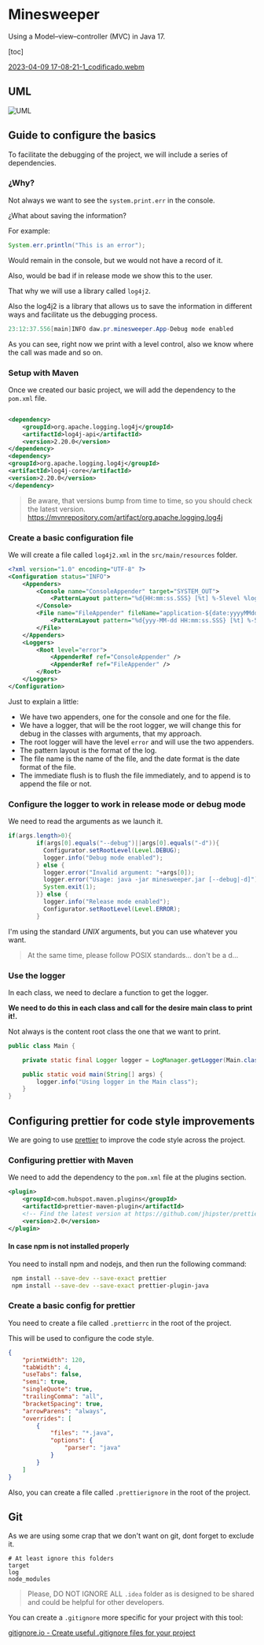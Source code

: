 # Minesweeper

Using a Model–view–controller (MVC) in Java 17.

[toc]

[2023-04-09 17-08-21-1_codificado.webm](https://user-images.githubusercontent.com/47398995/230780815-ea8aafb2-f370-4927-b1a6-56bc3697bff4.webm)

## UML

![UML](README.assets/UML.svg)

## Guide to configure the basics

To facilitate the debugging of the project, we will include a series of dependencies.

### ¿Why?

Not always we want to see the `system.print.err` in the console.

¿What about saving the information?

For example:

```java
System.err.println("This is an error");
```

Would remain in the console, but we would not have a record of it.

Also, would be bad if in release mode we show this to the user.

That why we will use a library called `log4j2`.

Also the log4j2 is a library that allows us to save the information in different ways and facilitate us the debugging
process.

```java
23:12:37.556[main]INFO daw.pr.minesweeper.App-Debug mode enabled
```

As you can see, right now we print with a level control, also we know where the call was made and so on.

### Setup with Maven

Once we created our basic project, we will add the dependency to the `pom.xml` file.

```xml

<dependency>
    <groupId>org.apache.logging.log4j</groupId>
    <artifactId>log4j-api</artifactId>
    <version>2.20.0</version>
</dependency>
<dependency>
<groupId>org.apache.logging.log4j</groupId>
<artifactId>log4j-core</artifactId>
<version>2.20.0</version>
</dependency>
```

> Be aware, that versions bump from time to time, so you should check the latest version.
> <https://mvnrepository.com/artifact/org.apache.logging.log4j>

### Create a basic configuration file

We will create a file called `log4j2.xml` in the `src/main/resources` folder.

```xml
<?xml version="1.0" encoding="UTF-8" ?>
<Configuration status="INFO">
    <Appenders>
        <Console name="ConsoleAppender" target="SYSTEM_OUT">
            <PatternLayout pattern="%d{HH:mm:ss.SSS} [%t] %-5level %logger{36} - %msg%n" />
        </Console>
        <File name="FileAppender" fileName="application-${date:yyyyMMdd}.log" immediateFlush="false" append="true">
            <PatternLayout pattern="%d{yyy-MM-dd HH:mm:ss.SSS} [%t] %-5level %logger{36} - %msg%n" />
        </File>
    </Appenders>
    <Loggers>
        <Root level="error">
            <AppenderRef ref="ConsoleAppender" />
            <AppenderRef ref="FileAppender" />
        </Root>
    </Loggers>
</Configuration>
```

Just to explain a little:

-   We have two appenders, one for the console and one for the file.
-   We have a logger, that will be the root logger, we will change this for debug in the classes with arguments, that my
    approach.
-   The root logger will have the level `error` and will use the two appenders.
-   The pattern layout is the format of the log.
-   The file name is the name of the file, and the date format is the date format of the file.
-   The immediate flush is to flush the file immediately, and to append is to append the file or not.

### Configure the logger to work in release mode or debug mode

We need to read the arguments as we launch it.

```java
if(args.length>0){
        if(args[0].equals("--debug")||args[0].equals("-d")){
          Configurator.setRootLevel(Level.DEBUG);
          logger.info("Debug mode enabled");
        } else {
          logger.error("Invalid argument: "+args[0]);
          logger.error("Usage: java -jar minesweeper.jar [--debug|-d]");
          System.exit(1);
        }} else {
          logger.info("Release mode enabled");
          Configurator.setRootLevel(Level.ERROR);
        }
```

I'm using the standard _UNIX_ arguments, but you can use whatever you want.

> At the same time, please follow POSIX standards... don't be a d...

### Use the logger

In each class, we need to declare a function to get the logger.

**We need to do this in each class and call for the desire main class to print it!.**

Not always is the content root class the one that we want to print.

```java
public class Main {

    private static final Logger logger = LogManager.getLogger(Main.class);

    public static void main(String[] args) {
        logger.info("Using logger in the Main class");
    }
}

```

## Configuring prettier for code style improvements

We are going to use [prettier](https://prettier.io/) to improve the code style across the project.

### Configuring prettier with Maven

We need to add the dependency to the `pom.xml` file at the plugins section.

```xml
<plugin>
    <groupId>com.hubspot.maven.plugins</groupId>
    <artifactId>prettier-maven-plugin</artifactId>
    <!-- Find the latest version at https://github.com/jhipster/prettier-java/releases -->
    <version>2.0</version>
</plugin>
```

#### In case npm is not installed properly

You need to install npm and nodejs, and then run the following command:

```bash
 npm install --save-dev --save-exact prettier
 npm install --save-dev --save-exact prettier-plugin-java
```

### Create a basic config for prettier

You need to create a file called `.prettierrc` in the root of the project.

This will be used to configure the code style.

```json
{
    "printWidth": 120,
    "tabWidth": 4,
    "useTabs": false,
    "semi": true,
    "singleQuote": true,
    "trailingComma": "all",
    "bracketSpacing": true,
    "arrowParens": "always",
    "overrides": [
        {
            "files": "*.java",
            "options": {
                "parser": "java"
            }
        }
    ]
}
```

Also, you can create a file called `.prettierignore` in the root of the project.

## Git

As we are using some crap that we don't want on git, dont forget to exclude it.

```ignore
# At least ignore this folders
target
log
node_modules
```

> Please, DO NOT IGNORE ALL `.idea` folder as is designed to be shared and could be helpful for other developers.

You can create a `.gitignore` more specific for your project with this tool:

[gitignore.io - Create useful .gitignore files for your project
](https://www.toptal.com/developers/gitignore)
